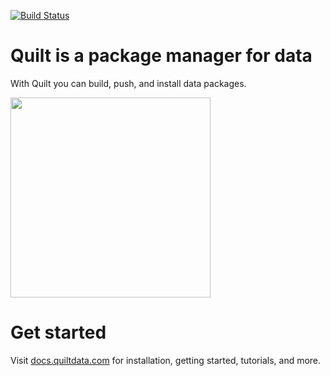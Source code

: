 [![Build Status](https://travis-ci.org/quiltdata/quilt-compiler.svg?branch=master)](https://travis-ci.org/quiltdata/quilt)

# Quilt is a package manager for data
With Quilt you can build, push, and install data packages.

<img width="320" src="https://github.com/quiltdata/resources/blob/955656180ef6398a2729c7ebc28e5dc708f26bd3/img/big-picture.png?raw=true" />

# Get started
Visit [docs.quiltdata.com](https://docs.quiltdata.com) for installation, getting started, tutorials, and more.
